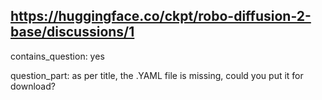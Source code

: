 ## https://huggingface.co/ckpt/robo-diffusion-2-base/discussions/1

contains_question: yes

question_part: as per title, the .YAML file is missing, could you put it for download?